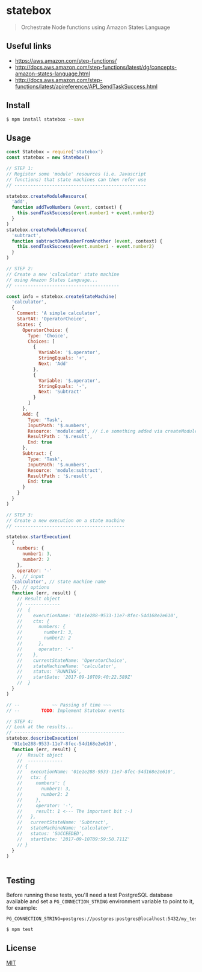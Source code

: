 # statebox
> Orchestrate Node functions using Amazon States Language

## Useful links

* https://aws.amazon.com/step-functions/
* http://docs.aws.amazon.com/step-functions/latest/dg/concepts-amazon-states-language.html
* http://docs.aws.amazon.com/step-functions/latest/apireference/API_SendTaskSuccess.html


## <a name='install'></a>Install
```bash
$ npm install statebox --save
```

## <a name='usage'></a>Usage

```javascript
const Statebox = require('statebox')
const statebox = new Statebox()

// STEP 1:
// Register some 'module' resources (i.e. Javascript 
// functions) that state machines can then refer use
// -------------------------------------------------

statebox.createModuleResource(
  'add',
  function addTwoNumbers (event, context) {
    this.sendTaskSuccess(event.number1 + event.number2)
  }
)
statebox.createModuleResource(
  'subtract',
  function subtractOneNumberFromAnother (event, context) {
    this.sendTaskSuccess(event.number1 - event.number2)
  }
)

// STEP 2:
// Create a new 'calculator' state machine
// using Amazon States Language...
// ---------------------------------------

const info = statebox.createStateMachine(
  'calculator',
  {
    Comment: 'A simple calculator',
    StartAt: 'OperatorChoice',
    States: {
      OperatorChoice: {
        Type: 'Choice',
        Choices: [
          {
            Variable: '$.operator',
            StringEquals: '+',
            Next: 'Add'
          },
          {
            Variable: '$.operator',
            StringEquals: '-',
            Next: 'Subtract'
          }
        ]
      },
      Add: {
        Type: 'Task',
        InputPath: '$.numbers',
        Resource: 'module:add', // i.e something added via createModuleResource()
        ResultPath : '$.result',
        End: true
      },
      Subtract: {
        Type: 'Task',
        InputPath: '$.numbers',
        Resource: 'module:subtract',
        ResultPath : '$.result',
        End: true
      }
    }
  }
)

// STEP 3:
// Create a new execution on a state machine
// -----------------------------------------

statebox.startExecution(
  {
    numbers: {
      number1: 3,
      number2: 2
    },
    operator: '-'
  },  // input
  'calculator', // state machine name
  {}, // options
  function (err, result) {
    // Result object
    // -------------
    //  {
    //    executionName: '01e1e288-9533-11e7-8fec-54d168e2e610',
    //    ctx: {
    //      numbers: {
    //        number1: 3,
    //        number2: 2
    //      },
    //      operator: '-'
    //    },
    //    currentStateName: 'OperatorChoice',
    //    stateMachineName: 'calculator',
    //    status: 'RUNNING',
    //    startDate: '2017-09-10T09:40:22.589Z'
    //  }
  }
)

// --            ~~ Passing of time ~~~
// --        TODO: Implement Statebox events

// STEP 4:
// Look at the results...
// -----------------------------------------
statebox.describeExecution(
  '01e1e288-9533-11e7-8fec-54d168e2e610',
  function (err, result) {
    //  Result object
    //  -------------
    // {
    //   executionName: '01e1e288-9533-11e7-8fec-54d168e2e610',
    //   ctx: {
    //     numbers': {
    //       number1: 3,
    //       number2: 2
    //     },
    //     operator: '-',
    //     result: 1 <--- The important bit :-)
    //   },
    //   currentStateName: 'Subtract',
    //   stateMachineName: 'calculator',
    //   status: 'SUCCEEDED',
    //   startDate: '2017-09-10T09:59:50.711Z'
    // }
  }
)
    
```

## <a name='test'></a>Testing

Before running these tests, you'll need a test PostgreSQL database available and set a `PG_CONNECTION_STRING` environment variable to point to it, for example:

```
PG_CONNECTION_STRING=postgres://postgres:postgres@localhost:5432/my_test_db
```

```bash
$ npm test
```

## <a name='license'></a>License
[MIT](https://github.com/wmfs/tymly/packages/statebox/blob/master/LICENSE)
